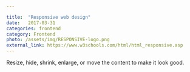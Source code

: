```yaml
---

title:  "Responsive web design"
date:   2017-03-31
categories: frontend
category: Frontend
photo: /assets/img/RESPONSIVE-logo.png
external_link: https://www.w3schools.com/html/html_responsive.asp
---
```

Resize, hide, shrink, enlarge, or move the content to make it look good.
